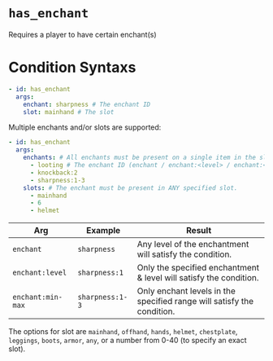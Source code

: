 # `has_enchant`

Requires a player to have certain enchant(s)
# Condition Syntaxs
```yaml
- id: has_enchant
  args:
    enchant: sharpness # The enchant ID 
    slot: mainhand # The slot
```

Multiple enchants and/or slots are supported:
```yaml
- id: has_enchant
  args:
    enchants: # All enchants must be present on a single item in the slot(s).
      - looting # The enchant ID (enchant / enchant:<level> / enchant:<min-max>)
      - knockback:2
      - sharpness:1-3
    slots: # The enchant must be present in ANY specified slot.
      - mainhand
      - 6
      - helmet
```

| Arg               | Example         | Result                                                                 |
| ----------------- | --------------- | ---------------------------------------------------------------------- |
| `enchant`         | `sharpness`     | Any level of the enchantment will satisfy the condition.               |
| `enchant:level`   | `sharpness:1`   | Only the specified enchantment & level will satisfy the condition.     |
| `enchant:min-max` | `sharpness:1-3` | Only enchant levels in the specified range will satisfy the condition. |
The options for slot are `mainhand`, `offhand`, `hands`, `helmet`, `chestplate`, `leggings`, `boots`, `armor`, `any`, or a number from 0-40 (to specify an exact slot).